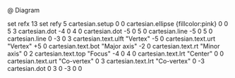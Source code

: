 
@ Diagram
  
  set refx 13
  set refy 5
  cartesian.setup 0 0
  cartesian.ellipse {fillcolor:pink} 0 0 5 3 
  cartesian.dot -4 0 4 0
  cartesian.dot -5 0 5 0
  cartesian.line -5 0 5 0
  cartesian.line 0 -3 0 3
  cartesian.text.ulft "Vertex"       -5 0
  cartesian.text.urt  "Vertex"       +5 0
  cartesian.text.bot  "Major axis"   -2 0
  cartesian.text.rt   "Minor axis"   0 2
  cartesian.text.top  "Focus"        -4 0 4 0
  cartesian.text.lrt  "Center"       0 0 
  cartesian.text.urt  "Co-vertex"    0 3 
  cartesian.text.lrt  "Co-vertex"    0 -3 
  cartesian.dot 0 3 0 -3 0 0
  

